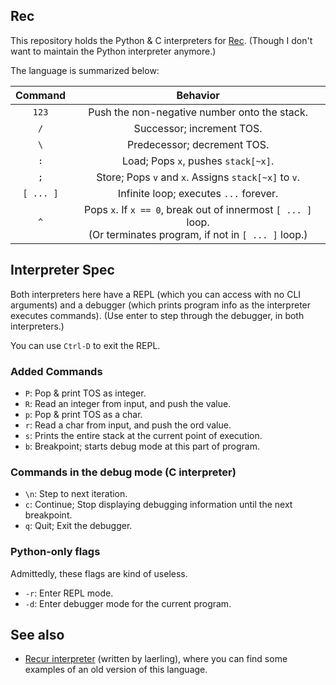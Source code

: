 ## Rec
This repository holds the Python & C interpreters for [Rec](https://esolangs.org/wiki/Rec). (Though I don't want to maintain the Python interpreter anymore.)

The language is summarized below:

|Command|Behavior|
|:--:| :--:|
|`123`| Push the non-negative number onto the stack.|
|`/`| Successor; increment TOS. |
|`\`| Predecessor; decrement TOS.|
|`:`| Load; Pops `x`, pushes `stack[~x]`. |
|`;`| Store; Pops `v` and `x`. Assigns `stack[~x]` to `v`.|
|`[ ... ]`| Infinite loop; executes <code>...</code> forever. |
|`^`| Pops `x`. If `x == 0`, break out of innermost `[ ... ]` loop. <br>(Or terminates program, if not in `[ ... ]` loop.) |

## Interpreter Spec
Both interpreters here have a REPL (which you can access with no CLI arguments) and a debugger (which prints program info as the interpreter executes commands). (Use enter to step through the debugger, in both interpreters.)

You can use <code>Ctrl-D</code> to exit the REPL.

### Added Commands
* `P`: Pop & print TOS as integer.
* `R`: Read an integer from input, and push the value.
* `p`: Pop & print TOS as a char.
* `r`: Read a char from input, and push the ord value.
* `s`: Prints the entire stack at the current point of execution.
* `b`: Breakpoint; starts debug mode at this part of program.

### Commands in the debug mode (C interpreter)
* `\n`: Step to next iteration.
* `c`: Continue; Stop displaying debugging information until the next breakpoint.
* `q`: Quit; Exit the debugger.

### Python-only flags
Admittedly, these flags are kind of useless.
* `-r`: Enter REPL mode.
* `-d`: Enter debugger mode for the current program.

## See also
* [Recur interpreter](https://github.com/laerling/recur/) (written by laerling), where you can find some examples of an old version of this language.
